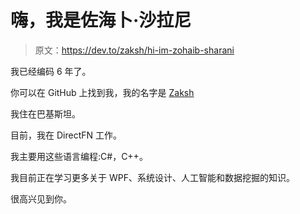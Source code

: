 # 嗨，我是佐海卜·沙拉尼

> 原文：<https://dev.to/zaksh/hi-im-zohaib-sharani>

我已经编码 6 年了。

你可以在 GitHub 上找到我，我的名字是 [Zaksh](https://github.com/Zaksh)

我住在巴基斯坦。

目前，我在 DirectFN 工作。

我主要用这些语言编程:C#，C++。

我目前正在学习更多关于 WPF、系统设计、人工智能和数据挖掘的知识。

很高兴见到你。